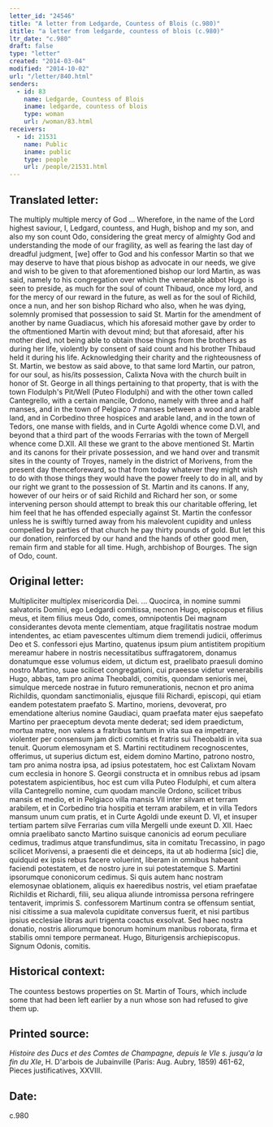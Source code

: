 ```yaml
---
letter_id: "24546"
title: "A letter from Ledgarde, Countess of Blois (c.980)"
ititle: "a letter from ledgarde, countess of blois (c.980)"
ltr_date: "c.980"
draft: false
type: "letter"
created: "2014-03-04"
modified: "2014-10-02"
url: "/letter/840.html"
senders:
  - id: 83
    name: Ledgarde, Countess of Blois
    iname: ledgarde, countess of blois
    type: woman
    url: /woman/83.html
receivers:
  - id: 21531
    name: Public
    iname: public
    type: people
    url: /people/21531.html
---
```

<h2> Translated letter:</h2>The multiply multiple mercy of God ...
Wherefore, in the name of the Lord highest saviour, I, Ledgard, countess, and Hugh, bishop and my son, and also my son count Odo, considering the great mercy of almighty God and understanding the mode of our fragility, as well as fearing the last day of dreadful judgment, [we] offer to God and his confessor Martin so that we may deserve to have that pious bishop as advocate in our needs, we give and wish to be given to that aforementioned bishop our lord Martin, as was said, namely to his congregation over which the venerable abbot Hugo is seen to preside, as much for the soul of count Thibaud, once my lord, and for the mercy of our reward in the future, as well as for the soul of Richild, once a nun, and her son bishop Richard who also, when he was dying, solemnly promised that possession to said St. Martin for the amendment of another by name Guadiacus, which his aforesaid mother gave by order to the oftmentioned Martin with devout mind; but that aforesaid, after his mother died, not being able to obtain those things from the brothers as during her life, violently by consent of said count and his brother Thibaud held it during his life.
Acknowledging their charity and the righteousness of St. Martin, we bestow as said above, to that same lord Martin, our patron, for our soul, as his/its possession, Calixta Nova with the church built in honor of St. George in all things pertaining to that property, that is with the town Flodulph's Pit/Well (Puteo Flodulphi) and with the other town called Cantegrello, with a certain mancile, Ordono, namely with three and a half manses, and in the town of Pelgiaco 7 manses between a wood and arable land, and in Corbedino three hospices and arable land, and in the town of Tedors, one manse with fields, and in Curte Agoldi whence come D.VI, and beyond that a third part of the woods Ferrarias with the town of Mergell whence come D.XII.  All these we grant to the above mentioned St. Martin and its canons for their private possession, and we hand over and transmit sites in the county of Troyes, namely in the district of Morivens, from the present day thenceforeward, so that from today whatever they might wish to do with those things they would have the power freely to do in all, and by our right we grant to the possession of St. Martin and its canons.
If any, however of our heirs or of said Richild and Richard her son, or some intervening person should attempt to break this our charitable offering, let him feel that he has offended especially against St. Martin the confessor unless he is swiftly turned away from his malevolent cupidity and unless compelled by parties of that church he pay thirty pounds of gold.  But let this our donation, reinforced by our hand and the hands of other good men, remain firm and stable for all time.
Hugh, archbishop of Bourges.
The sign of Odo, count.
<h2 class="mt-4"> Original letter:</h2>Multipliciter multiplex misericordia Dei. ...
Quocirca, in nomine summi salvatoris Domini, ego Ledgardi comitissa, necnon Hugo, episcopus et filius meus, et item filius meus Odo, comes, omnipotentis Dei magnam considerantes devota mente clementiam, atque fragilitatis nostrae modum intendentes, ac etiam pavescentes ultimum diem tremendi judicii, offerimus Deo et S. confessori ejus Martino, quatenus ipsum pium antistitem propitium mereamur habere in nostris necessitatibus suffragatorem, donamus donatumque esse volumus eidem, ut dictum est, praelibato praesuli domino nostro Martino, suae scilicet congregationi, cui praeesse videtur venerabilis Hugo, abbas, tam pro anima Theobaldi, comitis, quondam senioris mei, simulque mercede nostrae in futuro remunerationis, necnon et pro anima Richildis, quondam sanctimonialis, ejusque filii Richardi, episcopi, qui etiam eandem potestatem praefato S. Martino, moriens, devoverat, pro emendatione alterius nomine Gaudiaci, quam praefata mater ejus saepefato Martino per praeceptum devota mente dederat; sed idem praedictum, mortua matre, non valens a fratribus tantum in vita sua ea impetrare, violenter per consensum jam dicti comitis et fratris sui Theobaldi in vita sua tenuit.  Quorum elemosynam et S. Martini rectitudinem recognoscentes, offerimus, ut superius dictum est, eidem domino Martino, patrono nostro, tam pro anima nostra ipsa, ad ipsius potestatem, hoc est Calixtam Novam cum ecclesia in honore S. Georgii constructa et in omnibus rebus ad ipsam potestatem aspicientibus, hoc est cum villa Puteo Flodulphi, et cum altera villa Cantegrello nomine, cum quodam mancile Ordono, scilicet tribus mansis et medio, et in Pelgiaco villa mansis VII inter silvam et terram arabilem, et in Corbedino tria hospitia et terram arabilem, et in villa Tedors mansum unum cum pratis, et in Curte Agoldi unde exeunt D. VI, et insuper tertiam partem silve Ferrarias cum villa Mergelli unde exeunt D. XII.  Haec omnia praelibato sancto Martino suisque canonicis ad eorum peculiare cedimus, tradimus atque transfundimus, sita in comitatu Trecassino, in pago scilicet Morivensi, a praesenti die et deinceps, ita ut ab hodierma [sic] die, quidquid ex ipsis rebus facere voluerint, liberam in omnibus habeant faciendi potestatem, et de nostro jure in sui potestatemque S. Martini ipsorumque cononicorum cedimus.  Si quis autem hanc nostram elemosynae oblationem, aliquis ex haeredibus nostris, vel etiam praefatae Richildis et Richardi, filii, seu aliqua aliunde intromissa persona refringere tentaverit, imprimis S. confessorem Martinum contra se offensum sentiat, nisi citissime a sua malevola cupiditate conversus fuerit, et nisi partibus ipsius ecclesiae libras auri trigenta coactus exsolvat.  Sed haec nostra donatio, nostris aliorumque bonorum hominum manibus roborata, firma et stabilis omni tempore permaneat.
Hugo, Biturigensis archiepiscopus.
Signum Odonis, comitis.
<h2 class="mt-4"> Historical context:</h2>The countess bestows properties on St. Martin of Tours, which include some that had been left earlier by a nun whose son had refused to give them up.
<h2 class="mt-4"> Printed source:</h2><p><em>Histoire des Ducs et des Comtes de Champagne, depuis le VIe s. jusqu'a la fin du XIe</em>, H. D'arbois de Jubainville (Paris: Aug. Aubry, 1859) 461-62, Pieces justificatives, XXVIII.</p><h2 class="mt-4"> Date:</h2>c.980